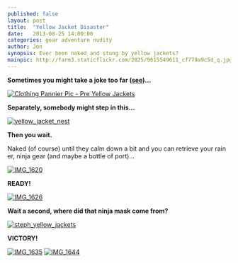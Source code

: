 ```yaml
---
published: false
layout: post
title:  "Yellow Jacket Disaster"
date:   2013-08-25 14:00:00
categories: gear adventure nudity
author: Jon
synopsis: Ever been naked and stung by yellow jackets?
mainpic: http://farm3.staticflickr.com/2825/9615549611_cf779a9c5d_q.jpg
---
```


**Sometimes you might take a joke too far (<a href="/gear/touring-cycle-gear-inventory.html">see</a>)...**

<a href="http://www.flickr.com/photos/100330886@N04/9618505088/in/set-72157635280120830"><img title="Clothing Pannier Pic - Pre Yellow Jackets" src="http://farm6.staticflickr.com/5461/9618505088_f1d620011b.jpg" /></a>

**Separately, somebody might step in this...**

<a href="http://www.flickr.com/photos/100330886@N04/9615544809/in/set-72157635280120830"><img title="yellow_jacket_nest" src="http://farm8.staticflickr.com/7304/9615544809_1051805a6d.jpg" /></a>

**Then you wait.**

Naked (of course) until they calm down a bit and you can retrieve your rain er, ninja gear (and maybe a bottle of port)...

<a href="http://www.flickr.com/photos/100330886@N04/9615547437/in/set-72157635280120830"><img title="IMG_1620" src="http://farm6.staticflickr.com/5350/9615547437_a463c3e180.jpg" /></a>

**READY!**

<a href="http://www.flickr.com/photos/100330886@N04/9615549611/in/set-72157635280120830"><img title="IMG_1626" src="http://farm3.staticflickr.com/2825/9615549611_cf779a9c5d.jpg" /></a>

**Wait a second, where did that ninja mask come from?**

<a href="http://www.flickr.com/photos/100330886@N04/9618788620/in/set-72157635280120830"><img title="steph_yellow_jackets" src="http://farm8.staticflickr.com/7328/9618788620_807f747f3b.jpg" /></a>

**VICTORY!**

<a href="http://www.flickr.com/photos/100330886@N04/9615548495/in/set-72157635280120830"><img title="IMG_1635" src="http://farm6.staticflickr.com/5446/9615548495_c14f5614af.jpg" /></a>
<a href="http://www.flickr.com/photos/100330886@N04/9618792888/in/set-72157635280120830"><img title="IMG_1644" src="http://farm6.staticflickr.com/5504/9618792888_1b14966061.jpg" /></a>
